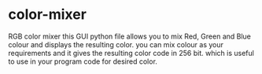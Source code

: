 # color-mixer
RGB color mixer
this GUI python file 
allows you to mix Red, Green and Blue colour 
and displays the resulting color. you can 
mix  colour as your requirements and it 
gives the resulting color code in 256 bit.
which is useful to use in your program code 
for desired color. 
